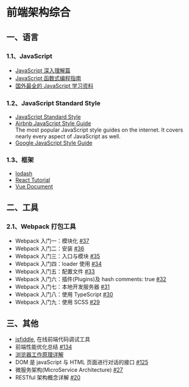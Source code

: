
# 前端架构综合

## 一、语言

### 1.1、JavaScript
- [JavaScript 深入理解篇](https://github.com/felix-cao/Blog/blob/master/JavaScript.md)
- [JavaScript 函数式编程指南](https://llh911001.gitbooks.io/mostly-adequate-guide-chinese/content/)
- [国外最全的 JavaScript 学习资料](https://javascript.info/)

### 1.2、JavaScript Standard Style
- [JavaScript Standard Style ](https://github.com/standard/standard)
- [Airbnb JavaScript Style Guide](https://github.com/airbnb/javascript)
  <br/>The most popular JavaScript style guides on the internet. It covers nearly every aspect of JavaScript as well.
- [Google JavaScript Style Guide](https://google.github.io/styleguide/jsguide.html)

### 1.3、框架
- [lodash](https://lodash.com/docs/)
- [React Tutorial](https://github.com/felix-cao/Blog/blob/master/React.md)
- [Vue Document](https://cn.vuejs.org/v2/guide/)

## 二、工具 
### 2.1、Webpack 打包工具
- Webpack 入门一：模块化 [#37](https://github.com/felix-cao/Blog/issues/37)
- Webpack 入门二：安装 [#36](https://github.com/felix-cao/Blog/issues/36)
- Webpack 入门三：入口与模块 [#35](https://github.com/felix-cao/Blog/issues/35)
- Webpack 入门四：loader 使用 [#34](https://github.com/felix-cao/Blog/issues/34)
- Webpack 入门五：配置文件 [#33](https://github.com/felix-cao/Blog/issues/33)
- Webpack 入门六：插件(Plugins)及 hash comments: true [#32](https://github.com/felix-cao/Blog/issues/32)
- Webpack 入门七：本地开发服务器 [#31](https://github.com/felix-cao/Blog/issues/31)
- Webpack 入门八：使用 TypeScript [#30](https://github.com/felix-cao/Blog/issues/30)
- Webpack 入门九：使用 SCSS [#29](https://github.com/felix-cao/Blog/issues/29)

## 三、其他
- [jsfiddle](https://jsfiddle.net), 在线前端代码调试工具
- 前端性能优化总结 [#134](https://github.com/felix-cao/Blog/issues/134)
- [浏览器工作原理详解](https://blog.csdn.net/u010794365/article/details/77982768)
- DOM 是 javaScript 与 HTML 页面进行对话的接口 [#125](https://github.com/felix-cao/Blog/issues/125)
- 微服务架构(MicroService Architecture) [#27](https://github.com/felix-cao/Blog/issues/134)
- RESTful 架构概念详解 [#20](https://github.com/felix-cao/Blog/issues/20)
